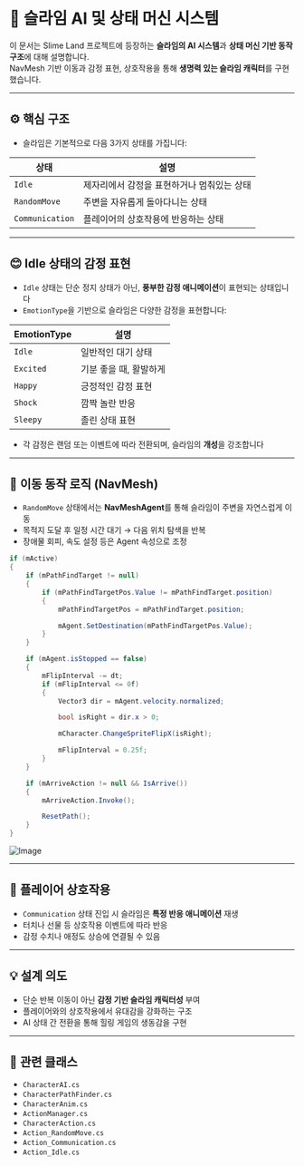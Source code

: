 # 🧠 슬라임 AI 및 상태 머신 시스템

이 문서는 Slime Land 프로젝트에 등장하는 **슬라임의 AI 시스템**과 **상태 머신 기반 동작 구조**에 대해 설명합니다.  
NavMesh 기반 이동과 감정 표현, 상호작용을 통해 **생명력 있는 슬라임 캐릭터**를 구현했습니다.

---

## ⚙️ 핵심 구조

- 슬라임은 기본적으로 다음 3가지 상태를 가집니다:

| 상태 | 설명 |
|------|------|
| `Idle` | 제자리에서 감정을 표현하거나 멈춰있는 상태 |
| `RandomMove` | 주변을 자유롭게 돌아다니는 상태 |
| `Communication` | 플레이어의 상호작용에 반응하는 상태 |

---

## 😊 Idle 상태의 감정 표현

- `Idle` 상태는 단순 정지 상태가 아닌, **풍부한 감정 애니메이션**이 표현되는 상태입니다
- `EmotionType`을 기반으로 슬라임은 다양한 감정을 표현합니다:

| EmotionType | 설명 |
|-------------|------|
| `Idle`    | 일반적인 대기 상태 |
| `Excited` | 기분 좋을 때, 활발하게 |
| `Happy`   | 긍정적인 감정 표현 |
| `Shock`   | 깜짝 놀란 반응 |
| `Sleepy`  | 졸린 상태 표현 |

- 각 감정은 랜덤 또는 이벤트에 따라 전환되며, 슬라임의 **개성**을 강조합니다

---

## 🐾 이동 동작 로직 (NavMesh)

- `RandomMove` 상태에서는 **NavMeshAgent**를 통해 슬라임이 주변을 자연스럽게 이동
- 목적지 도달 후 일정 시간 대기 → 다음 위치 탐색을 반복
- 장애물 회피, 속도 설정 등은 Agent 속성으로 조정

```csharp
if (mActive)
{
    if (mPathFindTarget != null)
    {
        if (mPathFindTargetPos.Value != mPathFindTarget.position)
        {
            mPathFindTargetPos = mPathFindTarget.position;

            mAgent.SetDestination(mPathFindTargetPos.Value);
        }
    }

    if (mAgent.isStopped == false)
    {
        mFlipInterval -= dt;
        if (mFlipInterval <= 0f)
        {
            Vector3 dir = mAgent.velocity.normalized;

            bool isRight = dir.x > 0;

            mCharacter.ChangeSpriteFlipX(isRight);

            mFlipInterval = 0.25f;
        }
    }

    if (mArriveAction != null && IsArrive())
    {
        mArriveAction.Invoke();

        ResetPath();
    }
}
```

![Image](https://github.com/user-attachments/assets/a110835f-3365-4e79-b8df-2971dce3d884)

---

## 💬 플레이어 상호작용

- `Communication` 상태 진입 시 슬라임은 **특정 반응 애니메이션** 재생
- 터치나 선물 등 상호작용 이벤트에 따라 반응
- 감정 수치나 애정도 상승에 연결될 수 있음

---

## 💡 설계 의도

- 단순 반복 이동이 아닌 **감정 기반 슬라임 캐릭터성** 부여
- 플레이어와의 상호작용에서 유대감을 강화하는 구조
- AI 상태 간 전환을 통해 힐링 게임의 생동감을 구현

---

## 📁 관련 클래스
- `CharacterAI.cs`  
- `CharacterPathFinder.cs`  
- `CharacterAnim.cs`  
- `ActionManager.cs`
- `CharacterAction.cs`
- `Action_RandomMove.cs`
- `Action_Communication.cs`
- `Action_Idle.cs`
